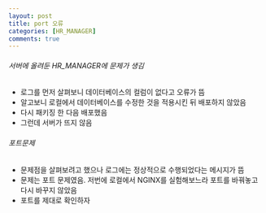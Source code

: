 ```yaml
---
layout: post
title: port 오류
categories: [HR_MANAGER]
comments: true
---
```


###### 서버에 올려둔 HR_MANAGER에 문제가 생김
- 로그를 먼저 살펴보니 데이터베이스의 컬럼이 없다고 오류가 뜸
- 알고보니 로컬에서 데이터베이스를 수정한 것을 적용시킨 뒤 배포하지 않았음
- 다시 패키징 한 다음 배포했음
- 그런데 서버가 뜨지 않음

###### 포트문제
- 문제점을 살펴보려고 했으나 로그에는 정상적으로 수행되었다는 메시지가 뜸
- 문제는 포트 문제였음. 저번에 로컬에서 NGINX를 실험해보느라 포트를 바꿔놓고 다시 바꾸지 않았음
- 포트를 제대로 확인하자
  
